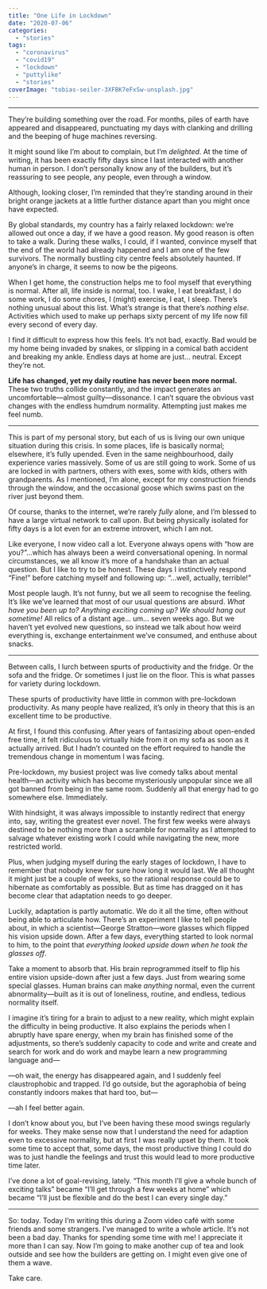 ```yaml
---
title: "One Life in Lockdown"
date: "2020-07-06"
categories: 
  - "stories"
tags: 
  - "coronavirus"
  - "covid19"
  - "lockdown"
  - "puttylike"
  - "stories"
coverImage: "tobias-seiler-3XFBK7eFxSw-unsplash.jpg"
---
```


* * *

They’re building something over the road. For months, piles of earth have appeared and disappeared, punctuating my days with clanking and drilling and the beeping of huge machines reversing.

It might sound like I’m about to complain, but I’m _delighted_. At the time of writing, it has been exactly fifty days since I last interacted with another human in person. I don’t personally know any of the builders, but it’s reassuring to see people, any people, even through a window.

<!--more-->

Although, looking closer, I’m reminded that they’re standing around in their bright orange jackets at a little further distance apart than you might once have expected.

By global standards, my country has a fairly relaxed lockdown: we’re allowed out once a day, if we have a good reason. My good reason is often to take a walk. During these walks, I could, if I wanted, convince myself that the end of the world had already happened and I am one of the few survivors. The normally bustling city centre feels absolutely haunted. If anyone’s in charge, it seems to now be the pigeons.

When I get home, the construction helps me to fool myself that everything is normal. After all, life inside is normal, too. I wake, I eat breakfast, I do some work, I do some chores, I (might) exercise, I eat, I sleep. There’s nothing unusual about this list. What’s strange is that there’s _nothing else_. Activities which used to make up perhaps sixty percent of my life now fill every second of every day.

I find it difficult to express how this feels. It’s not bad, exactly. Bad would be my home being invaded by snakes, or slipping in a comical bath accident and breaking my ankle. Endless days at home are just… neutral. Except they’re not.

**Life has changed, yet my daily routine has never been more normal.** These two truths collide constantly, and the impact generates an uncomfortable—almost guilty—dissonance. I can’t square the obvious vast changes with the endless humdrum normality. Attempting just makes me feel numb.

* * *

This is part of my personal story, but each of us is living our own unique situation during this crisis. In some places, life is basically normal; elsewhere, it’s fully upended. Even in the same neighbourhood, daily experience varies massively. Some of us are still going to work. Some of us are locked in with partners, others with exes, some with kids, others with grandparents. As I mentioned, I’m alone, except for my construction friends through the window, and the occasional goose which swims past on the river just beyond them.

Of course, thanks to the internet, we’re rarely _fully_ alone, and I’m blessed to have a large virtual network to call upon. But being physically isolated for fifty days is a lot even for an extreme introvert, which I am not.

Like everyone, I now video call a lot. Everyone always opens with “how are you?”…which has always been a weird conversational opening. In normal circumstances, we all know it’s more of a handshake than an actual question. But I like to try to be honest. These days I instinctively respond “Fine!” before catching myself and following up: “…well, actually, terrible!”

Most people laugh. It’s not funny, but we all seem to recognise the feeling. It’s like we’ve learned that most of our usual questions are absurd. _What have you been up to? Anything exciting coming up? We should hang out sometime!_ All relics of a distant age… um… seven weeks ago. But we haven’t yet evolved new questions, so instead we talk about how weird everything is, exchange entertainment we’ve consumed, and enthuse about snacks.

* * *

Between calls, I lurch between spurts of productivity and the fridge. Or the sofa and the fridge. Or sometimes I just lie on the floor. This is what passes for variety during lockdown.

These spurts of productivity have little in common with pre-lockdown productivity. As many people have realized, it’s only in theory that this is an excellent time to be productive.

At first, I found this confusing. After years of fantasizing about open-ended free time, it felt ridiculous to virtually hide from it on my sofa as soon as it actually arrived. But I hadn’t counted on the effort required to handle the tremendous change in momentum I was facing.

Pre-lockdown, my busiest project was live comedy talks about mental health—an activity which has become mysteriously unpopular since we all got banned from being in the same room. Suddenly all that energy had to go somewhere else. Immediately.

With hindsight, it was always impossible to instantly redirect that energy into, say, writing the greatest ever novel. The first few weeks were always destined to be nothing more than a scramble for normality as I attempted to salvage whatever existing work I could while navigating the new, more restricted world.

Plus, when judging myself during the early stages of lockdown, I have to remember that nobody knew for sure how long it would last. We all thought it might just be a couple of weeks, so the rational response could be to hibernate as comfortably as possible. But as time has dragged on it has become clear that adaptation needs to go deeper.

Luckily, adaptation is partly automatic. We do it all the time, often without being able to articulate how. There’s an experiment I like to tell people about, in which a scientist—George Stratton—wore glasses which flipped his vision upside down. After a few days, everything started to look normal to him, to the point that _everything looked upside down when he took the glasses off_.

Take a moment to absorb that. His brain reprogrammed itself to flip his entire vision upside-down after just a few days. Just from wearing some special glasses. Human brains can make _anything_ normal, even the current abnormality—built as it is out of loneliness, routine, and endless, tedious normality itself.

I imagine it’s tiring for a brain to adjust to a new reality, which might explain the difficulty in being productive. It also explains the periods when I abruptly have spare energy, when my brain has finished some of the adjustments, so there’s suddenly capacity to code and write and create and search for work and do work and maybe learn a new programming language and—

—oh wait, the energy has disappeared again, and I suddenly feel claustrophobic and trapped. I’d go outside, but the agoraphobia of being constantly indoors makes that hard too, but—

—ah I feel better again.

I don’t know about you, but I’ve been having these mood swings regularly for weeks. They make sense now that I understand the need for adaption even to excessive normality, but at first I was really upset by them. It took some time to accept that, some days, the most productive thing I could do was to just handle the feelings and trust this would lead to more productive time later.

I’ve done a lot of goal-revising, lately. “This month I’ll give a whole bunch of exciting talks” became “I’ll get through a few weeks at home” which became “I’ll just be flexible and do the best I can every single day.”

* * *

So: today. Today I’m writing this during a Zoom video café with some friends and some strangers. I’ve managed to write a whole article. It’s not been a bad day. Thanks for spending some time with me! I appreciate it more than I can say. Now I’m going to make another cup of tea and look outside and see how the builders are getting on. I might even give one of them a wave.

Take care.
